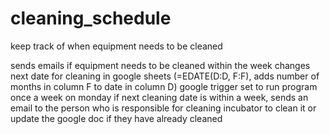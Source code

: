 # cleaning_schedule
keep track of when equipment needs to be cleaned

sends emails if equipment needs to be cleaned within the week
changes next date for cleaning in google sheets (=EDATE(D:D, F:F),
adds number of months in column F to date in column D)
google trigger set to run program once a week on monday if next cleaning date is within a week,
sends an email to the person who is responsible for cleaning incubator to clean it or update the google doc if they have already cleaned
